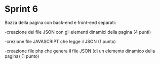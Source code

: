 # Sprint 6

Bozza della pagina con back-end e front-end separati:

-creazione del file JSON con gli elementi dinamici della pagina (4 punti)

-crezione file  JAVASCRIPT che legge il JSON  (1 punto)

-creazione file php che genera il file JSON (di un elemento dinamico della pagina) (1 punto)

